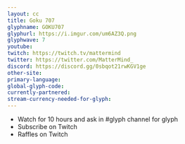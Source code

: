 ```yaml
---
layout: cc
title: Goku 707
glyphname: GOKU707
glyphurl: https://i.imgur.com/um6AZ3Q.png
glyphwave: 7
youtube: 
twitch: https://twitch.tv/mattermind
twitter: https://twitter.com/MatterMind_
discord: https://discord.gg/0sbqot21rwKGV1ge
other-site: 
primary-language: 
global-glyph-code: 
currently-partnered: 
stream-currency-needed-for-glyph: 
---
```

* Watch for 10 hours and ask in #glyph channel for glyph
* Subscribe on Twitch
* Raffles on Twitch
